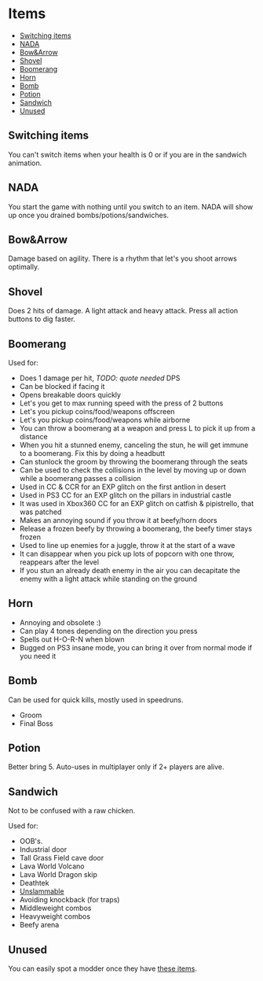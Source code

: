 # Items

- [Switching items](#items)
- [NADA](#nada)
- [Bow&Arrow](#arrow)
- [Shovel](#shovel)
- [Boomerang](#boomerang)
- [Horn](#horn)
- [Bomb](#bomb)
- [Potion](#potion)
- [Sandwich](#sandwich)
- [Unused](#unused)

## <a name="items"></a>Switching items

You can't switch items when your health is 0 or if you are in the sandwich animation.

## <a name="nada"></a>NADA

You start the game with nothing until you switch to an item.
NADA will show up once you drained bombs/potions/sandwiches.

## <a name="arrow"></a>Bow&Arrow

Damage based on agility. There is a rhythm that let's you shoot arrows optimally.

## <a name="shovel"></a>Shovel

Does 2 hits of damage. A light attack and heavy attack. Press all action buttons to dig faster.

## <a name="boomerang"></a>Boomerang

Used for:

- Does 1 damage per hit, _TODO: quote needed_ DPS
- Can be blocked if facing it
- Opens breakable doors quickly
- Let's you get to max running speed with the press of 2 buttons
- Let's you pickup coins/food/weapons offscreen
- Let's you pickup coins/food/weapons while airborne
- You can throw a boomerang at a weapon and press L to pick it up from a distance
- When you hit a stunned enemy, canceling the stun, he will get immune to a boomerang. Fix this by doing a headbutt
- Can stunlock the groom by throwing the boomerang through the seats
- Can be used to check the collisions in the level by moving up or down while a boomerang passes a collision
- Used in CC & CCR for an EXP glitch on the first antlion in desert
- Used in PS3 CC for an EXP glitch on the pillars in industrial castle
- It was used in Xbox360 CC for an EXP glitch on catfish & pipistrello, that was patched
- Makes an annoying sound if you throw it at beefy/horn doors
- Release a frozen beefy by throwing a boomerang, the beefy timer stays frozen
- Used to line up enemies for a juggle, throw it at the start of a wave
- It can disappear when you pick up lots of popcorn with one throw, reappears after the level
- If you stun an already death enemy in the air you can decapitate the enemy with a light attack while standing on the ground

## <a name="horn"></a>Horn

- Annoying and obsolete :)
- Can play 4 tones depending on the direction you press
- Spells out H-O-R-N when blown
- Bugged on PS3 insane mode, you can bring it over from normal mode if you need it

## <a name="bomb"></a>Bomb

Can be used for quick kills, mostly used in speedruns.

- Groom
- Final Boss

## <a name="potion"></a>Potion

Better bring 5. Auto-uses in multiplayer only if 2+ players are alive.

## <a name="sandwich"></a>Sandwich

Not to be confused with a raw chicken.

Used for:

- OOB's.
- Industrial door
- Tall Grass Field cave door
- Lava World Volcano
- Lava World Dragon skip
- Deathtek
- [Unslammable](/Gameplay/Glitches#unslammable)
- Avoiding knockback (for traps)
- Middleweight combos
- Heavyweight combos
- Beefy arena

## <a name="unused"></a>Unused

You can easily spot a modder once they have [these items](/Platforms/UnusedContent.md#items).
